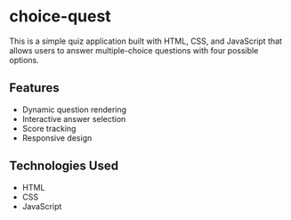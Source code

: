 # choice-quest
This is a simple quiz application built with HTML, CSS, and JavaScript that allows users to answer multiple-choice questions with four possible options.

## Features
- Dynamic question rendering
- Interactive answer selection
- Score tracking
- Responsive design

## Technologies Used
- HTML
- CSS
- JavaScript
